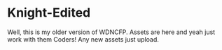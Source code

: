 # Knight-Edited

Well, this is my older version of WDNCFP. Assets are here and yeah just work with them Coders! Any new assets just upload.
